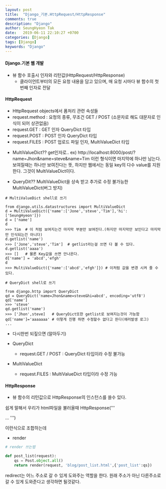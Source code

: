```yaml
---
layout: post
title:  "Django_기본.HttpRequest/HttpResponse"
comments: true
description: "Django"
author: SeungHyeon Tak
date:   2019-06-11 22:10:27 +0700
categories: [Django]
tags: [Django]
keywords: "Django"
---
```

#### Django.기본 웹 개발

* 뷰 함수 호출시 인자와 리턴값(HttpRequest/HttpResponse)
  * 클라이언트부터의 모든 요청 내용을 담고 있으며, 매 요청 시마다 뷰 함수의 첫번째 인자로 전달

#### HttpRequest
- HttpRequest objects에서 폼처리 관련 속성들
 - request.method : 요청의 종류, 무조건 GET / POST (소문자로 해도 대문자로 인식이 되어 상관없음)
 - request.GET : GET 인자 QueryDict 타입
 - request.POST : POST 인자 QueryDict 타입
 - request.FILES : POST 업로드 파일 인자, MultiValueDict 타입

* MultiValueDict??
get인자로..
ex) http://localhost:8000/post/?name=Jhon&name=steve&name=Tim
이런 형식이면 마지막에 하나만 남는다. 보여질때는 하나만 보여진다는 뜻, 하지만 웹에서는 동일 key의 다수 value를 지원한다.
그것이 MultiValueDict이다.

* QueryDit??
MultiValueDict을 상속 받고 추가로 수정 불가능한 MultiValueDict(버그 방지)

```
# MultiValueDict shell로 쓰기

from django.utils.datastructures import MultiValueDict
d = MultiValueDict({'name':['Jone','steve','Tim'],'hi':['SeungHyeon']})
d = ['name']
d
>>> Tim  # 이 처럼 보여지는건 마지막 부분만 보여진다.(하지만 마지막만 보인다고 마지막만 인식되는건 아니다)
d.getlist('name')
>>> ['Jone','steve','Tim']  # getlist라는걸 쓰면 다 볼 수 있다.
d.getlist('aaaa')
>>> []   # 물론 Key값을 쓰면 안나온다.
d['name'] = 'abcd','efgh'
d
>>> MultiValueDict({'name':['abcd','efgh']}) # 이처럼 값을 변경 시켜 줄 수 있다.

# QueryDict shell로 쓰기

from django.http import QueryDict
qd = QueryDict('name=Jhon&name=steve&hi=abcd', encoding='utf8')
qd['name']
>>> 'steve'
qd.getlist('name')
>>> ['Jhon',steve]   # QueryDict또한 getlist로 보여지는것이 가능함 
qd['name']='aaaaaaa' # 이렇게 진행 하면 수정할수 없다고 뜬다(에러발생 로그)
...
```

* 다시한번 되짚으면 (알아두기)
* QueryDict
  - request.GET / POST : QueryDict 타입이라 수정 불가능

* MultiValueDict
  -  request.FILES : MultiValueDict 타입이라 수정 가능

#### HttpResponse
* 뷰 함수의 리턴값으로 HttpResponse의 인스턴스를 쓸수 있다.

쉽게 말해서 우리가 html파일을 불러올때
HttpResponse('''
<html>
...
</html>
''')

이런식으로 조합하는데

* render

```python
# render 쓰는법 

def post_list(request):
    qs = Post.object.all()
    return render(request, 'blog/post_list.html',{'post_list':qs})
```

redirect는 어느 주소로 갈 수 있게 도와주는 역할을 한다.
원래 주소가 아닌 다른주소로 갈 수 있게 도와준다고 생각하면 될것같다.
